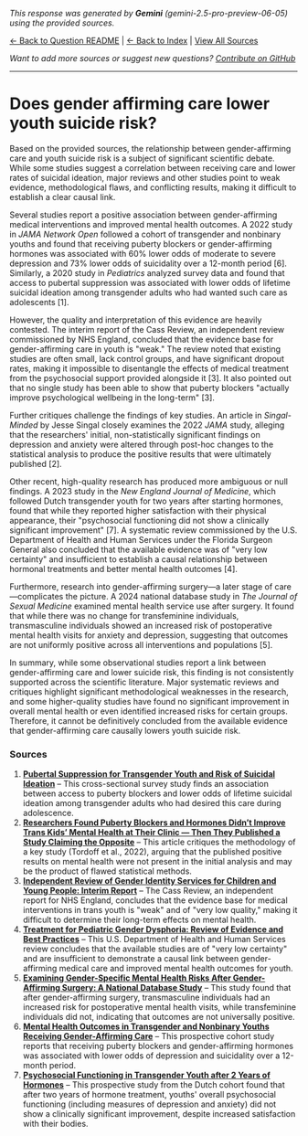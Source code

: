 <!-- 
Generated by: gemini
Model: gemini-2.5-pro-preview-06-05
Prompt type: sources
Generated at: 2025-06-13T09:29:05.578112
-->

*This response was generated by **Gemini** (gemini-2.5-pro-preview-06-05) using the provided sources.*

[← Back to Question README](README.md) | [← Back to Index](../README.md) | [View All Sources](../allsources.md)

*Want to add more sources or suggest new questions? [Contribute on GitHub](https://github.com/justinwest/SuggestedSources)*

---

# Does gender affirming care lower youth suicide risk?

Based on the provided sources, the relationship between gender-affirming care and youth suicide risk is a subject of significant scientific debate. While some studies suggest a correlation between receiving care and lower rates of suicidal ideation, major reviews and other studies point to weak evidence, methodological flaws, and conflicting results, making it difficult to establish a clear causal link.

Several studies report a positive association between gender-affirming medical interventions and improved mental health outcomes. A 2022 study in *JAMA Network Open* followed a cohort of transgender and nonbinary youths and found that receiving puberty blockers or gender-affirming hormones was associated with 60% lower odds of moderate to severe depression and 73% lower odds of suicidality over a 12-month period [6]. Similarly, a 2020 study in *Pediatrics* analyzed survey data and found that access to pubertal suppression was associated with lower odds of lifetime suicidal ideation among transgender adults who had wanted such care as adolescents [1].

However, the quality and interpretation of this evidence are heavily contested. The interim report of the Cass Review, an independent review commissioned by NHS England, concluded that the evidence base for gender-affirming care in youth is "weak." The review noted that existing studies are often small, lack control groups, and have significant dropout rates, making it impossible to disentangle the effects of medical treatment from the psychosocial support provided alongside it [3]. It also pointed out that no single study has been able to show that puberty blockers "actually improve psychological wellbeing in the long-term" [3].

Further critiques challenge the findings of key studies. An article in *Singal-Minded* by Jesse Singal closely examines the 2022 *JAMA* study, alleging that the researchers' initial, non-statistically significant findings on depression and anxiety were altered through post-hoc changes to the statistical analysis to produce the positive results that were ultimately published [2].

Other recent, high-quality research has produced more ambiguous or null findings. A 2023 study in the *New England Journal of Medicine*, which followed Dutch transgender youth for two years after starting hormones, found that while they reported higher satisfaction with their physical appearance, their "psychosocial functioning did not show a clinically significant improvement" [7]. A systematic review commissioned by the U.S. Department of Health and Human Services under the Florida Surgeon General also concluded that the available evidence was of "very low certainty" and insufficient to establish a causal relationship between hormonal treatments and better mental health outcomes [4].

Furthermore, research into gender-affirming surgery—a later stage of care—complicates the picture. A 2024 national database study in *The Journal of Sexual Medicine* examined mental health service use after surgery. It found that while there was no change for transfeminine individuals, transmasculine individuals showed an increased risk of postoperative mental health visits for anxiety and depression, suggesting that outcomes are not uniformly positive across all interventions and populations [5].

In summary, while some observational studies report a link between gender-affirming care and lower suicide risk, this finding is not consistently supported across the scientific literature. Major systematic reviews and critiques highlight significant methodological weaknesses in the research, and some higher-quality studies have found no significant improvement in overall mental health or even identified increased risks for certain groups. Therefore, it cannot be definitively concluded from the available evidence that gender-affirming care causally lowers youth suicide risk.

### Sources

1.  **[Pubertal Suppression for Transgender Youth and Risk of Suicidal Ideation](https://publications.aap.org/pediatrics/article-abstract/145/2/e20191725/68259/Pubertal-Suppression-for-Transgender-Youth-and?redirectedFrom=fulltext)** – This cross-sectional survey study finds an association between access to puberty blockers and lower odds of lifetime suicidal ideation among transgender adults who had desired this care during adolescence.
2.  **[Researchers Found Puberty Blockers and Hormones Didn’t Improve Trans Kids’ Mental Health at Their Clinic — Then They Published a Study Claiming the Opposite](https://jessesingal.substack.com/p/researchers-found-puberty-blockers)** – This article critiques the methodology of a key study (Tordoff et al., 2022), arguing that the published positive results on mental health were not present in the initial analysis and may be the product of flawed statistical methods.
3.  **[Independent Review of Gender Identity Services for Children and Young People: Interim Report](https://webarchive.nationalarchives.gov.uk/ukgwa/20250310143846mp_/https://cass.independent-review.uk/wp-content/uploads/2022/03/Cass-Review-Interim-Report-Final-Web-Accessible.pdf)** – The Cass Review, an independent report for NHS England, concludes that the evidence base for medical interventions in trans youth is "weak" and of "very low quality," making it difficult to determine their long-term effects on mental health.
4.  **[Treatment for Pediatric Gender Dysphoria: Review of Evidence and Best Practices](https://archive.jwest.org/Research/DHHS2025-GenderDysphoria.pdf)** – This U.S. Department of Health and Human Services review concludes that the available studies are of "very low certainty" and are insufficient to demonstrate a causal link between gender-affirming medical care and improved mental health outcomes for youth.
5.  **[Examining Gender-Specific Mental Health Risks After Gender-Affirming Surgery: A National Database Study](https://academic.oup.com/jsm/article-abstract/22/4/645/8042063)** – This study found that after gender-affirming surgery, transmasculine individuals had an increased risk for postoperative mental health visits, while transfeminine individuals did not, indicating that outcomes are not universally positive.
6.  **[Mental Health Outcomes in Transgender and Nonbinary Youths Receiving Gender-Affirming Care](https://pubmed.ncbi.nlm.nih.gov/35212746/)** – This prospective cohort study reports that receiving puberty blockers and gender-affirming hormones was associated with lower odds of depression and suicidality over a 12-month period.
7.  **[Psychosocial Functioning in Transgender Youth after 2 Years of Hormones](https://pubmed.ncbi.nlm.nih.gov/36652355/)** – This prospective study from the Dutch cohort found that after two years of hormone treatment, youths' overall psychosocial functioning (including measures of depression and anxiety) did not show a clinically significant improvement, despite increased satisfaction with their bodies.